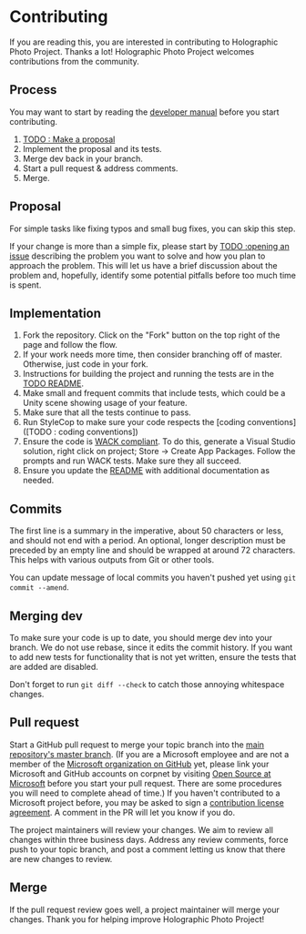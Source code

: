 # Contributing

If you are reading this, you are interested in contributing to Holographic Photo Project.
Thanks a lot! Holographic Photo Project welcomes contributions from the community.


## Process

You may want to start by reading the [developer manual](DEVELOPER.md) before you start contributing.

1. [TODO : Make a proposal](https://github.com/[INSERT_PROJECT_MEMURO_REPO_HERE]/issues)
2. Implement the proposal and its tests.
3. Merge dev back in your branch.
4. Start a pull request & address comments.
5. Merge.


## Proposal

For simple tasks like fixing typos and small bug fixes, you can skip this step.

If your change is more than a simple fix, please start by [TODO :opening an issue](https://github.com/[INSERT_PROJECT_MEMURO_REPO_HERE]/issues) describing the problem you want to solve and how you plan to approach the problem.
This will let us have a brief discussion about the problem and, hopefully, identify some potential pitfalls before too much time is spent.


## Implementation

1. Fork the repository. Click on the "Fork" button on the top right of the page and follow the flow.
2. If your work needs more time, then consider branching off of master. Otherwise, just code in your fork.
3. Instructions for building the project and running the tests are in the [TODO README](https://github.com/[INSERT_PROJECT_MEMURO_REPO_HERE]/blob/master/README.md).
4. Make small and frequent commits that include tests, which could be a Unity scene showing usage of your feature.
5. Make sure that all the tests continue to pass.
6. Run StyleCop to make sure your code respects the [coding conventions]([TODO : coding conventions])
6. Ensure the code is [WACK compliant](https://developer.microsoft.com/en-us/windows/develop/app-certification-kit). To do this, generate a Visual Studio solution, right click on project; Store -> Create App Packages. Follow the prompts and run WACK tests. Make sure they all succeed.
7. Ensure you update the [README](https://github.com/[INSERT_PROJECT_MEMURO_REPO_HERE]/blob/master/README.md) with additional documentation as needed.


## Commits

The first line is a summary in the imperative, about 50 characters or less, and should not end with a period.
An optional, longer description must be preceded by an empty line and should be wrapped at around 72 characters.
This helps with various outputs from Git or other tools.

You can update message of local commits you haven't pushed yet using `git commit --amend`.


## Merging dev

To make sure your code is up to date, you should merge dev into your branch. We do not use rebase, since it edits the commit history.
If you want to add new tests for functionality that is not yet written, ensure the tests that are added are disabled.

Don't forget to run `git diff --check` to catch those annoying whitespace changes.


## Pull request

Start a GitHub pull request to merge your topic branch into the [main repository's master branch](https://github.com/[INSERT_PROJECT_MEMURO_REPO_HERE]/tree/master).
(If you are a Microsoft employee and are not a member of the [Microsoft organization on GitHub](https://github.com/Microsoft) yet, please link your Microsoft and GitHub accounts on corpnet by visiting [Open Source at Microsoft](https://opensource.microsoft.com/) before you start your pull request. There are some procedures you will need to complete ahead of time.)
If you haven't contributed to a Microsoft project before, you may be asked to sign a [contribution license agreement](https://cla.microsoft.com/).
A comment in the PR will let you know if you do.

The project maintainers will review your changes. We aim to review all changes within three business days.
Address any review comments, force push to your topic branch, and post a comment letting us know that there are new changes to review.


## Merge

If the pull request review goes well, a project maintainer will merge your changes. Thank you for helping improve Holographic Photo Project!
